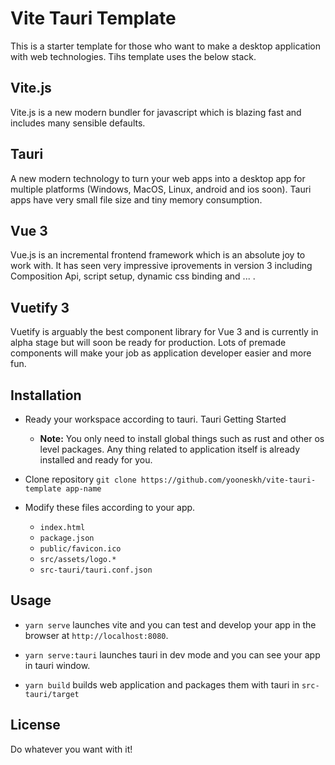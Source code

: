 # Vite Tauri Template
This is a starter template for those who want to make a desktop application with web technologies. Tihs template uses the below stack.

## Vite.js
Vite.js is a new modern bundler for javascript which is blazing fast and includes many sensible defaults.

## Tauri
A new modern technology to turn your web apps into a desktop app for multiple platforms (Windows, MacOS, Linux, android and ios soon). Tauri apps have very small file size and tiny memory consumption.

## Vue 3
Vue.js is an incremental frontend framework which is an absolute joy to work with. It has seen very impressive iprovements in version 3 including Composition Api, script setup, dynamic css binding and ... .

## Vuetify 3
Vuetify is arguably the best component library for Vue 3 and is currently in alpha stage but will soon be ready for production. Lots of premade components will make your job as application developer easier and more fun.

## Installation
- Ready your workspace according to tauri. Tauri Getting Started

  - **Note:** You only need to install global things such as rust and other os level packages. Any thing related to application itself is already installed and ready for you.

- Clone repository `git clone https://github.com/yooneskh/vite-tauri-template app-name`

- Modify these files according to your app.
  - `index.html`
  - `package.json`
  - `public/favicon.ico`
  - `src/assets/logo.*`
  - `src-tauri/tauri.conf.json`

## Usage

- `yarn serve` launches vite and you can test and develop your app in the browser at `http://localhost:8080`.

- `yarn serve:tauri` launches tauri in dev mode and you can see your app in tauri window.

- `yarn build` builds web application and packages them with tauri in `src-tauri/target`

## License
Do whatever you want with it!
